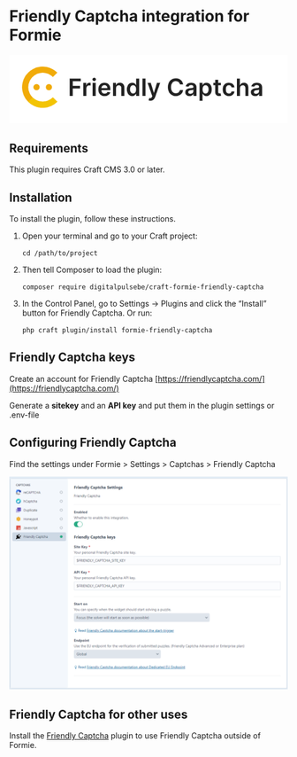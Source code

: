 # Friendly Captcha integration for Formie

![Screenshot](resources/img/logo_friendly_captcha.png)

## Requirements

This plugin requires Craft CMS 3.0 or later.

## Installation

To install the plugin, follow these instructions.

1. Open your terminal and go to your Craft project:

       cd /path/to/project

2. Then tell Composer to load the plugin:

       composer require digitalpulsebe/craft-formie-friendly-captcha

3. In the Control Panel, go to Settings → Plugins and click the “Install” button for Friendly Captcha. Or run:

       php craft plugin/install formie-friendly-captcha

## Friendly Captcha keys

Create an account for Friendly Captcha [https://friendlycaptcha.com/](https://friendlycaptcha.com/)

Generate a **sitekey** and an **API key** and put them in the plugin settings or .env-file

## Configuring Friendly Captcha

Find the settings under Formie > Settings > Captchas > Friendly Captcha

![Screenshot](resources/img/screenshot_settings.png)

## Friendly Captcha for other uses

Install the [Friendly Captcha](https://github.com/digitalpulsebe/craft-friendly-captcha) plugin to use Friendly Captcha outside of Formie.
